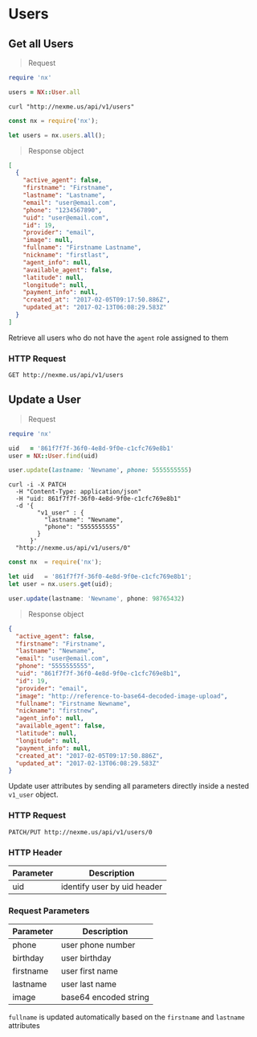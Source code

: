 # Users

## Get all Users

> Request

```ruby
require 'nx'

users = NX::User.all
```

```shell
curl "http://nexme.us/api/v1/users"
```

```javascript
const nx = require('nx');

let users = nx.users.all();
```
> Response object

```json
[
  {
    "active_agent": false,
    "firstname": "Firstname",
    "lastname": "Lastname",
    "email": "user@email.com",
    "phone": "1234567890",
    "uid": "user@email.com",
    "id": 19,
    "provider": "email",
    "image": null,
    "fullname": "Firstname Lastname",
    "nickname": "firstlast",
    "agent_info": null,
    "available_agent": false,
    "latitude": null,
    "longitude": null,
    "payment_info": null,
    "created_at": "2017-02-05T09:17:50.886Z",
    "updated_at": "2017-02-13T06:08:29.583Z"
  }
]
```

Retrieve all users who do not have the <code>agent</code> role assigned to them

### HTTP Request

`GET http://nexme.us/api/v1/users`

<!-- ############################################################################################## -->

## Update a User

> Request

```ruby
require 'nx'

uid   = '861f7f7f-36f0-4e8d-9f0e-c1cfc769e8b1'
user = NX::User.find(uid)

user.update(lastname: 'Newname', phone: 5555555555)
```

```shell
curl -i -X PATCH
  -H "Content-Type: application/json"
  -H "uid: 861f7f7f-36f0-4e8d-9f0e-c1cfc769e8b1"
  -d '{
        "v1_user" : {
          "lastname": "Newname",
          "phone": "5555555555"
        }
      }'
  "http://nexme.us/api/v1/users/0"
```

```javascript
const nx  = require('nx');

let uid   = '861f7f7f-36f0-4e8d-9f0e-c1cfc769e8b1';
let user = nx.users.get(uid);

user.update(lastname: 'Newname', phone: 98765432)
```

> Response object

```json
{
  "active_agent": false,
  "firstname": "Firstname",
  "lastname": "Newname",
  "email": "user@email.com",
  "phone": "5555555555",
  "uid": "861f7f7f-36f0-4e8d-9f0e-c1cfc769e8b1",
  "id": 19,
  "provider": "email",
  "image": "http://reference-to-base64-decoded-image-upload",
  "fullname": "Firstname Newname",
  "nickname": "firstnew",
  "agent_info": null,
  "available_agent": false,
  "latitude": null,
  "longitude": null,
  "payment_info": null,
  "created_at": "2017-02-05T09:17:50.886Z",
  "updated_at": "2017-02-13T06:08:29.583Z"
}
```

Update user attributes by sending all parameters directly inside a nested <code>v1_user</code> object.

### HTTP Request

`PATCH/PUT http://nexme.us/api/v1/users/0`

### HTTP Header

Parameter | Description
--------- | -----------
uid | identify user by uid header

### Request Parameters

Parameter | Description
--------- | -----------
phone | user phone number
birthday | user birthday
firstname | user first name
lastname | user last name
image | base64 encoded string

<aside class="notice">
  <code>fullname</code> is updated automatically based on the <code>firstname</code> and <code>lastname</code> attributes
</aside>

<!-- ############################################################################################## -->
